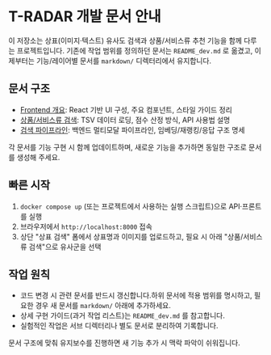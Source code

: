 # T-RADAR 개발 문서 안내

이 저장소는 상표(이미지·텍스트) 유사도 검색과 상품/서비스류 추천 기능을 함께 다루는 프로젝트입니다. 기존에 작업 범위를 정의하던 문서는 `README_dev.md` 로 옮겼고, 이제부터는 기능/레이어별 문서를 `markdown/` 디렉터리에서 유지합니다.

## 문서 구조
- [Frontend 개요](markdown/frontend.md): React 기반 UI 구성, 주요 컴포넌트, 스타일 가이드 정리
- [상품/서비스류 검색](markdown/goods-services-search.md): TSV 데이터 로딩, 점수 산정 방식, API 사용법 설명
- [검색 파이프라인](markdown/search-pipeline.md): 백엔드 멀티모달 파이프라인, 임베딩/재랭킹/응답 구조 명세

각 문서를 기능 구현 시 함께 업데이트하며, 새로운 기능을 추가하면 동일한 구조로 문서를 생성해 주세요.

## 빠른 시작
1. `docker compose up` (또는 프로젝트에서 사용하는 실행 스크립트)으로 API·프론트를 실행
2. 브라우저에서 `http://localhost:8000` 접속
3. 상단 "상표 검색" 폼에서 상표명과 이미지를 업로드하고, 필요 시 아래 "상품/서비스류 검색"으로 유사군을 선택

## 작업 원칙
- 코드 변경 시 관련 문서를 반드시 갱신합니다.하위 문서에 적용 범위를 명시하고, 필요한 경우 새 문서를 `markdown/` 아래에 추가하세요.
- 상세 구현 가이드(과거 작업 리스트)는 `README_dev.md` 를 참고합니다.
- 실험적인 작업은 서브 디렉터리나 별도 문서로 분리하여 기록합니다.

문서 구조에 맞춰 유지보수를 진행하면 새 기능 추가 시 맥락 파악이 쉬워집니다.

